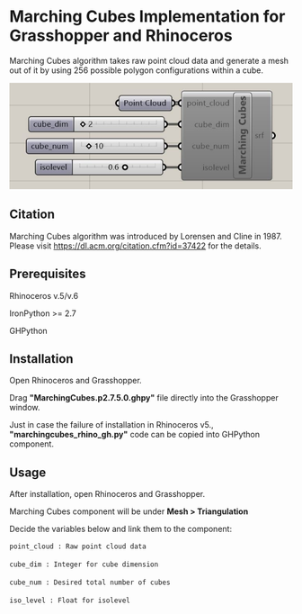 # Marching Cubes Implementation for Grasshopper and Rhinoceros

Marching Cubes algorithm takes raw point cloud data and generate a mesh out of it by using 256 possible polygon configurations within a cube. 

![](./marchingcubes_gh.JPG)

## Citation

Marching Cubes algorithm was introduced by Lorensen and Cline in 1987. Please visit https://dl.acm.org/citation.cfm?id=37422 for the details.

## Prerequisites

Rhinoceros v.5/v.6

IronPython >= 2.7

GHPython

## Installation

Open Rhinoceros and Grasshopper.

Drag **"MarchingCubes.p2.7.5.0.ghpy"** file directly into the Grasshopper window.

Just in case the failure of installation in Rhinoceros v5., **"marchingcubes_rhino_gh.py"** code can be copied into GHPython component. 

## Usage

After installation, open Rhinoceros and Grasshopper.

Marching Cubes component will be under **Mesh > Triangulation**

Decide the variables below and link them to the component: 

    point_cloud : Raw point cloud data

    cube_dim : Integer for cube dimension

    cube_num : Desired total number of cubes

    iso_level : Float for isolevel